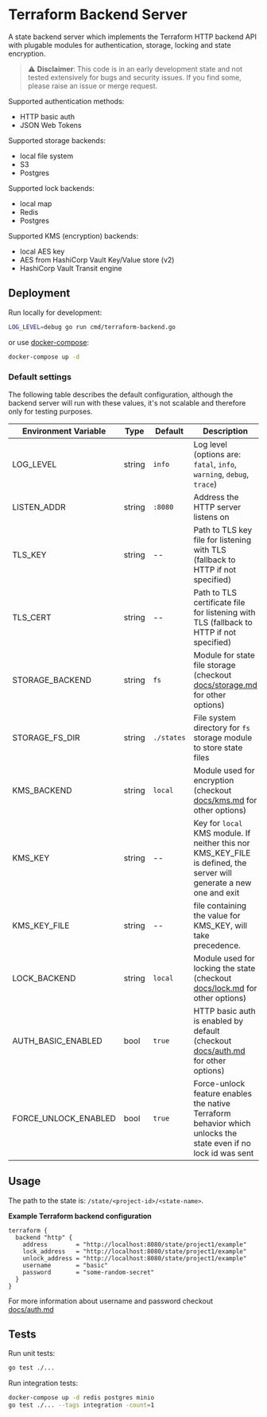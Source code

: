 # Terraform Backend Server

A state backend server which implements the Terraform HTTP backend API with plugable modules for authentication, storage, locking and state encryption.

> :warning: **Disclaimer**: This code is in an early development state and not tested extensively for bugs and security issues. If you find some, please raise an issue or merge request.

Supported authentication methods:
- HTTP basic auth
- JSON Web Tokens

Supported storage backends:
- local file system
- S3
- Postgres

Supported lock backends:
- local map
- Redis
- Postgres

Supported KMS (encryption) backends:
- local AES key
- AES from HashiCorp Vault Key/Value store (v2)
- HashiCorp Vault Transit engine

## Deployment

Run locally for development:
```sh
LOG_LEVEL=debug go run cmd/terraform-backend.go
```

or use [docker-compose](./docker-compose.yml):
```sh
docker-compose up -d
```

### Default settings

The following table describes the default configuration, although the backend server will run with these values, it's not scalable and therefore only for testing purposes. 

| Environment Variable | Type   | Default    | Description                                                                                                          |
|----------------------|--------|------------|----------------------------------------------------------------------------------------------------------------------|
| LOG_LEVEL            | string | `info`     | Log level (options are: `fatal`, `info`, `warning`, `debug`, `trace`)                                                |
| LISTEN_ADDR          | string | `:8080`    | Address the HTTP server listens on                                                                                   |
| TLS_KEY              | string | --         | Path to TLS key file for listening with TLS (fallback to HTTP if not specified)                                      |
| TLS_CERT             | string | --         | Path to TLS certificate file for listening with TLS (fallback to HTTP if not specified)                              |
| STORAGE_BACKEND      | string | `fs`       | Module for state file storage (checkout [docs/storage.md](./docs/storage.md) for other options)                      |
| STORAGE_FS_DIR       | string | `./states` | File system directory for `fs` storage module to store state files                                                   |
| KMS_BACKEND          | string | `local`    | Module used for encryption (checkout [docs/kms.md](./docs/kms.md) for other options)                                 |
| KMS_KEY              | string | --         | Key for `local` KMS module. If neither this nor KMS_KEY_FILE is defined, the server will generate a new one and exit |
| KMS_KEY_FILE         | string | --         | file containing the value for KMS_KEY, will take precedence.                                                         |
| LOCK_BACKEND         | string | `local`    | Module used for locking the state (checkout [docs/lock.md](./docs/lock.md) for other options)                        |
| AUTH_BASIC_ENABLED   | bool   | `true`     | HTTP basic auth is enabled by default (checkout [docs/auth.md](./docs/auth.md) for other options)                    |
| FORCE_UNLOCK_ENABLED | bool   | `true`     | Force-unlock feature enables the native Terraform behavior which unlocks the state even if no lock id was sent       |

## Usage

The path to the state is: `/state/<project-id>/<state-name>`.

**Example Terraform backend configuration**
```hcl
terraform {
  backend "http" {
    address        = "http://localhost:8080/state/project1/example"
    lock_address   = "http://localhost:8080/state/project1/example"
    unlock_address = "http://localhost:8080/state/project1/example"
    username       = "basic"
    password       = "some-random-secret"
  }
}
```

For more information about username and password checkout [docs/auth.md](./docs/auth.md)

## Tests

Run unit tests:
```sh
go test ./...
```

Run integration tests:
```sh
docker-compose up -d redis postgres minio
go test ./... --tags integration -count=1
```
